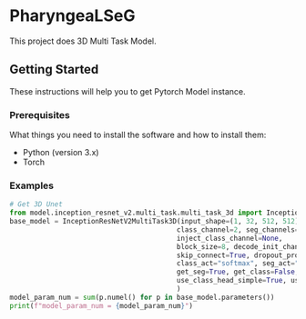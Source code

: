 # PharyngeaLSeG

This project does 3D Multi Task Model.

## Getting Started

These instructions will help you to get Pytorch Model instance.

### Prerequisites

What things you need to install the software and how to install them:

- Python (version 3.x)
- Torch


### Examples

```python
# Get 3D Unet
from model.inception_resnet_v2.multi_task.multi_task_3d import InceptionResNetV2MultiTask3D
base_model = InceptionResNetV2MultiTask3D(input_shape=(1, 32, 512, 512),
                                         class_channel=2, seg_channels=2, validity_shape=(1, 8, 8, 8), 
                                         inject_class_channel=None,
                                         block_size=8, decode_init_channel=None,
                                         skip_connect=True, dropout_proba=0.05, norm="instance", act="relu6",
                                         class_act="softmax", seg_act="softmax", validity_act="sigmoid",
                                         get_seg=True, get_class=False, get_validity=False,
                                         use_class_head_simple=True, use_seg_pixelshuffle_only=False
                                         )
model_param_num = sum(p.numel() for p in base_model.parameters())
print(f"model_param_num = {model_param_num}")
